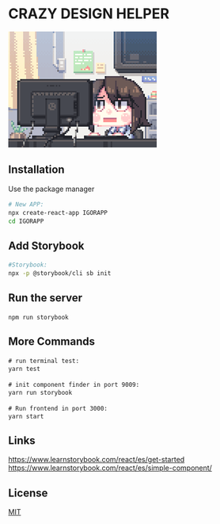 # CRAZY DESIGN HELPER

![](igor_8h_after.gif)

## Installation

Use the package manager 

```bash
# New APP:
npx create-react-app IGORAPP
cd IGORAPP
```

## Add Storybook

```bash
#Storybook:
npx -p @storybook/cli sb init
```

## Run the server

```
npm run storybook
```


## More Commands

```
# run terminal test:
yarn test

# init component finder in port 9009:
yarn run storybook

# Run frontend in port 3000:
yarn start
```

## Links
https://www.learnstorybook.com/react/es/get-started
https://www.learnstorybook.com/react/es/simple-component/



## License
[MIT](https://choosealicense.com/licenses/mit/)
